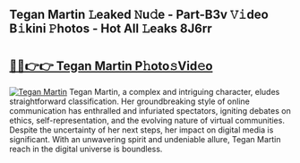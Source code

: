 ## Tegan Martin 𝙻eaked 𝙽u𝚍e - Part-B3v 𝚅𝚒deo B𝚒kini 𝙿hotos - Hot All 𝙻eaks 8J6rr

# <h2><a href="http://ld3z5a.urlbe.top/?page=Tegan+Martin">🔗🔗👉👉 Tegan Martin P𝚑oto𝚜Vid𝚎o</a></h2>

[![Tegan Martin](https://i.imgur.com/eBuTRDB.gif)](http://ld3z5a.urlbe.top/?page=Tegan+Martin)
Tegan Martin, a complex and intriguing character, eludes straightforward classification. Her groundbreaking style of online communication has enthralled and infuriated spectators, igniting debates on ethics, self-representation, and the evolving nature of virtual communities. Despite the uncertainty of her next steps, her impact on digital media is significant. With an unwavering spirit and undeniable allure, Tegan Martin reach in the digital universe is boundless.

